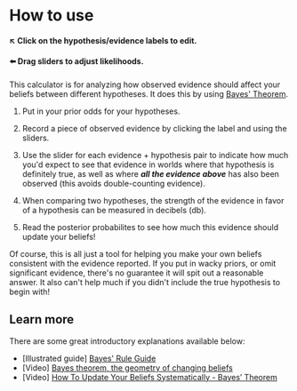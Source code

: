 # How to use

#### ↖️ Click on the hypothesis/evidence labels to edit.

#### ⬅️ Drag sliders to adjust likelihoods.

This calculator is for analyzing how observed evidence should affect your beliefs between different hypotheses. It does this by using [Bayes' Theorem](https://en.wikipedia.org/wiki/Bayes%27_theorem).


1. Put in your prior odds for your hypotheses. 

2. Record a piece of observed evidence by clicking the label and using the sliders.

3. Use the slider for each evidence + hypothesis pair to indicate how much you'd expect to see that evidence in worlds where that hypothesis is definitely true, as well as where ***all the evidence above*** has also been observed (this avoids double-counting evidence).

4. When comparing two hypotheses, the strength of the evidence in favor of a hypothesis can be measured in decibels (db).

5. Read the posterior probabilites to see how much this evidence should update your beliefs!

Of course, this is all just a tool for helping you make your own beliefs consistent with the evidence reported. If you put in wacky priors, or omit significant evidence, there's no guarantee it will spit out a reasonable answer. It also can't help much if you didn't include the true hypothesis to begin with!


## Learn more
There are some great introductory explanations available below:

* [Illustrated guide] [Bayes' Rule Guide](http://arbital.com/p/bayes_rule_guide/)
* [Video] [Bayes theorem, the geometry of changing beliefs](https://www.youtube.com/watch?v=HZGCoVF3YvM)
* [Video] [How To Update Your Beliefs Systematically - Bayes’ Theorem](https://www.youtube.com/watch?v=R13BD8qKeTg)

